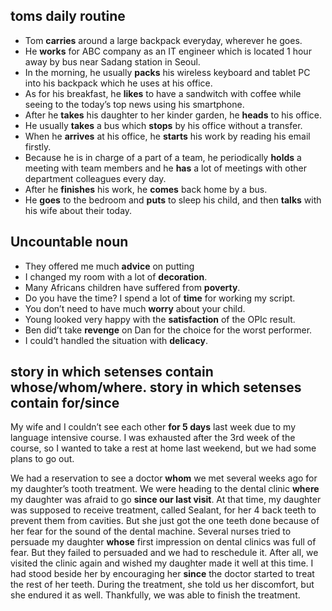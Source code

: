 ## toms daily routine

- Tom **carries** around a large backpack everyday, wherever he goes. 
- He **works** for ABC company as an IT engineer which is located 1 hour away by bus near Sadang station in Seoul.
- In the morning, he usually **packs** his wireless keyboard and tablet PC into his backpack which he uses at his office. 
- As for his breakfast, he **likes** to have a sandwitch with coffee while seeing to the today’s top news using his smartphone.
- After he **takes** his daughter to her kinder garden, he **heads** to his office.
- He usually **takes** a bus which **stops** by his office without a transfer. 
- When he **arrives** at his office, he **starts** his work by reading his email firstly.
- Because he is in charge of a part of a team, he periodically **holds** a meeting with team members and he **has** a lot of meetings with other department colleagues every day.
- After he **finishes** his work, he **comes** back home by a bus.
- He **goes** to the bedroom and **puts** to sleep his child, and then **talks** with his wife about their today.

## Uncountable noun

- They offered me much **advice** on putting 
- I changed my room with a lot of **decoration**.
- Many Africans children have suffered from **poverty**.
- Do you have the time? I spend a lot of **time** for working my script.
- You don’t need to have much **worry** about your child. 
- Young looked very happy with the **satisfaction** of the OPIc result.
- Ben did’t take **revenge** on Dan for the choice for the worst performer.
- I could’t handled the situation with **delicacy**.

## story in which setenses contain whose/whom/where. story in which setenses contain for/since

My wife and I couldn’t see each other **for 5 days** last week due to my language intensive course. I was exhausted after the 3rd week of the course, so I wanted to take a rest at home last weekend, but we had some plans to go out.

We had a reservation to see a doctor **whom** we met several weeks ago for my daughter’s tooth treatment. We were heading to the dental clinic **where** my daughter was afraid to go **since our last visit**. At that time, my daughter was supposed to receive treatment, called Sealant, for her 4 back teeth to prevent them from cavities. But she just got the one teeth done because of her fear for the sound of the dental machine. Several nurses tried to persuade my daughter **whose** first impression on dental clinics was full of fear. But they failed to persuaded and we had to reschedule it. After all, we visited the clinic again and wished my daughter made it well at this time. I had stood beside her by encouraging her **since** the doctor started to treat the rest of her teeth. During the treatment, she told us her discomfort, but she endured it as well. Thankfully, we was able to finish the treatment.

